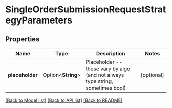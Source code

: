 # SingleOrderSubmissionRequestStrategyParameters

## Properties

Name | Type | Description | Notes
------------ | ------------- | ------------- | -------------
**placeholder** | Option<**String**> | Placeholder -- these vary by algo (and not always type string, sometimes bool) | [optional]

[[Back to Model list]](../README.md#documentation-for-models) [[Back to API list]](../README.md#documentation-for-api-endpoints) [[Back to README]](../README.md)


